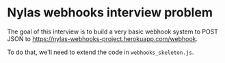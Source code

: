 # Nylas webhooks interview problem

The goal of this interview is to build a very basic webhook system to POST JSON to https://nylas-webhooks-project.herokuapp.com/webhook.

To do that, we'll need to extend the code in `webhooks_skeleton.js`.
